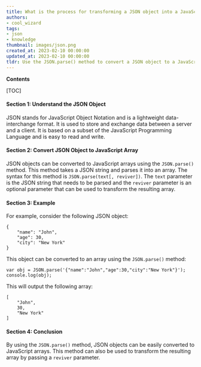 ```yaml
---
title: What is the process for transforming a JSON object into a JavaScript array?
authors:
- cool_wizard
tags:
- json
- knowledge
thumbnail: images/json.png
created_at: 2023-02-10 00:00:00
updated_at: 2023-02-10 00:00:00
tldr: Use the JSON.parse() method to convert a JSON object to a JavaScript array.
---
```


**Contents**

[TOC]

#### Section 1: Understand the JSON Object

JSON stands for JavaScript Object Notation and is a lightweight data-interchange format. It is used to store and exchange data between a server and a client. It is based on a subset of the JavaScript Programming Language and is easy to read and write.

#### Section 2: Convert JSON Object to JavaScript Array

JSON objects can be converted to JavaScript arrays using the `JSON.parse()` method. This method takes a JSON string and parses it into an array. The syntax for this method is `JSON.parse(text[, reviver])`. The `text` parameter is the JSON string that needs to be parsed and the `reviver` parameter is an optional parameter that can be used to transform the resulting array.

#### Section 3: Example

For example, consider the following JSON object: 

```
{
    "name": "John",
    "age": 30,
    "city": "New York"
}
```

This object can be converted to an array using the `JSON.parse()` method:

```
var obj = JSON.parse('{"name":"John","age":30,"city":"New York"}');
console.log(obj);
```

This will output the following array:

```
[
    "John",
    30,
    "New York"
]
```

#### Section 4: Conclusion

By using the `JSON.parse()` method, JSON objects can be easily converted to JavaScript arrays. This method can also be used to transform the resulting array by passing a `reviver` parameter.

